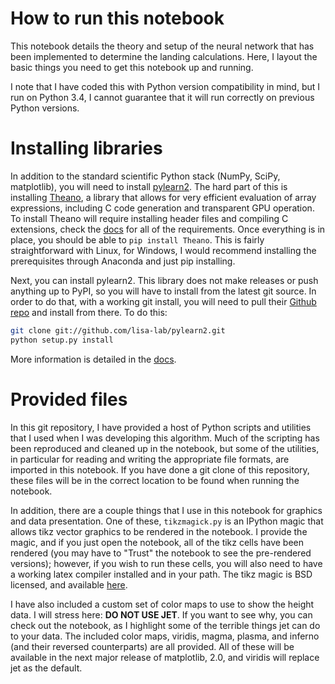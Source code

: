 # How to run this notebook

This notebook details the theory and setup of the neural network that has been
implemented to determine the landing calculations.  Here, I layout the basic
things you need to get this notebook up and running.

I note that I have coded this with Python version compatibility in mind, but I
run on Python 3.4, I cannot guarantee that it will run correctly on previous
Python versions.

# Installing libraries

In addition to the standard scientific Python stack (NumPy, SciPy, matplotlib),
you will need to install [pylearn2](https://github.com/lisa-lab/pylearn2).  The
hard part of this is installing [Theano](https://github.com/Theano/Theano), a
library that allows for very efficient evaluation of array expressions,
including C code generation and transparent GPU operation. To install Theano
will require installing header files and compiling C extensions, check the
[docs](http://deeplearning.net/software/theano/install.html) for all of the
requirements. Once everything is in place, you should be able to `pip install
Theano`. This is fairly straightforward with Linux, for Windows, I would
recommend installing the prerequisites through Anaconda and just pip
installing.

Next, you can install pylearn2.  This library does not make releases or push
anything up to PyPI, so you will have to install from the latest git source. In
order to do that, with a working git install, you will need to pull their
[Github repo](https://github.com/lisa-lab/pylearn2) and install from there. To
do this:
```bash
git clone git://github.com/lisa-lab/pylearn2.git
python setup.py install
```
More information is detailed in the
[docs](http://deeplearning.net/software/pylearn2/#download-and-installation).

# Provided files

In this git repository, I have provided a host of Python scripts and utilities
that I used when I was developing this algorithm. Much of the scripting has
been reproduced and cleaned up in the notebook, but some of the utilities, in
particular for reading and writing the appropriate file formats, are imported
in this notebook. If you have done a git clone of this repository, these files
will be in the correct location to be found when running the notebook.

In addition, there are a couple things that I use in this notebook for graphics
and data presentation. One of these, `tikzmagick.py` is an IPython magic that
allows tikz vector graphics to be rendered in the notebook. I provide the
magic, and if you just open the notebook, all of the tikz cells have been
rendered (you may have to "Trust" the notebook to see the pre-rendered
versions); however, if you wish to run these cells, you will also need to have
a working latex compiler installed and in your path. The tikz magic is BSD
licensed, and available [here](http://sourceforge.net/projects/pgf/).

I have also included a custom set of color maps to use to show the height data.
I will stress here: **DO NOT USE JET**. If you want to see why, you can check
out the notebook, as I highlight some of the terrible things jet can do to your
data.  The included color maps, viridis, magma, plasma, and inferno (and their
reversed counterparts) are all provided.  All of these will be available in the
next major release of matplotlib, 2.0, and viridis will replace jet as the
default.
